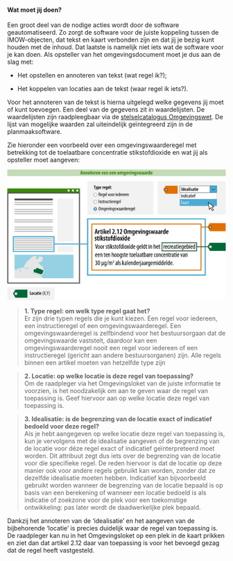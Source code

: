 ﻿#### Wat moet jij doen?

Een groot deel van de nodige acties wordt door de software geautomatiseerd. Zo
zorgt de software voor de juiste koppeling tussen de IMOW-objecten, dat tekst en
kaart verbonden zijn en dat jij je bezig kunt houden met de inhoud. Dat laatste
is namelijk niet iets wat de software voor je kan doen. Als opsteller van het
omgevingsdocument moet je dus aan de slag met:

-   Het opstellen en annoteren van tekst (wat regel ik?);

-   Het koppelen van locaties aan de tekst (waar regel ik iets?).

Voor het annoteren van de tekst is hierna uitgelegd welke gegevens jij moet of
kunt toevoegen. Een deel van de gegevens zit in waardelijsten. De waardelijsten
zijn raadpleegbaar via de [stelselcatalogus
Omgevingswet](https://stelselcatalogus.omgevingswet.overheid.nl/waardelijstenpagina).
De lijst van mogelijke waarden zal uiteindelijk geïntegreerd zijn in de
planmaaksoftware.

Zie hieronder een voorbeeld over een omgevingswaarderegel met betrekking tot de
toelaatbare concentratie stikstofdioxide en wat jij als opsteller moet aangeven:

![](media/Praktijkrichtlijnen_Omgevingswaarde_Minimaal.png)

>   **1. Type regel: om welk type regel gaat het?**  
>   Er zijn drie typen regels die je kunt kiezen. Een regel voor iedereen, een
>   instructieregel of een omgevingswaarderegel. Een omgevingswaarderegel is
>   zelfbindend voor het bestuursorgaan dat de omgevingswaarde vaststelt,
>   daardoor kan een omgevingswaarderegel nooit een regel voor iedereen of een
>   instructieregel (gericht aan andere bestuursorganen) zijn. Alle regels
>   binnen een artikel moeten van hetzelfde type zijn

>   **2. Locatie: op welke locatie is deze regel van toepassing?**  
>   Om de raadpleger via het Omgevingsloket van de juiste informatie te
>   voorzien, is het noodzakelijk om aan te geven waar de regel van toepassing
>   is. Geef hiervoor aan op welke locatie deze regel van toepassing is.

>   **3. Idealisatie: is de begrenzing van de locatie exact of indicatief
>   bedoeld voor deze regel?**  
>   Als je hebt aangegeven op welke locatie deze regel van toepassing is, kun je
>   vervolgens met de idealisatie aangeven of de begrenzing van de locatie voor
>   déze regel exact of indicatief geïnterpreteerd moet worden. Dit attribuut
>   zegt dus iets over de begrenzing van de locatie voor díe specifieke regel.
>   De reden hiervoor is dat de locatie op deze manier ook voor andere regels
>   gebruikt kan worden, zonder dat ze dezelfde idealisatie moeten hebben.
>   Indicatief kan bijvoorbeeld gebruikt worden wanneer de begrenzing van de
>   locatie bepaald is op basis van een berekening of wanneer een locatie
>   bedoeld is als indicatie of zoekzone voor de plek voor een toekomstige
>   ontwikkeling: pas later wordt de daadwerkelijke plek bepaald.

Dankzij het annoteren van de ‘idealisatie’ en het aangeven van de bijbehorende
‘locatie’ is precies duidelijk waar de regel van toepassing is. De raadpleger
kan nu in het Omgevingsloket op een plek in de kaart prikken en ziet dan dat
artikel 2.12 daar van toepassing is voor het bevoegd gezag dat de regel heeft
vastgesteld.
